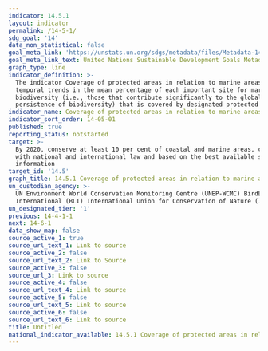 ```yaml
---
indicator: 14.5.1
layout: indicator
permalink: /14-5-1/
sdg_goal: '14'
data_non_statistical: false
goal_meta_link: 'https://unstats.un.org/sdgs/metadata/files/Metadata-14-05-01.pdf'
goal_meta_link_text: United Nations Sustainable Development Goals Metadata (PDF 293 KB)
graph_type: line
indicator_definition: >-
  The indicator Coverage of protected areas in relation to marine areas shows
  temporal trends in the mean percentage of each important site for marine
  biodiversity (i.e., those that contribute significantly to the global
  persistence of biodiversity) that is covered by designated protected areas.
indicator_name: Coverage of protected areas in relation to marine areas
indicator_sort_order: 14-05-01
published: true
reporting_status: notstarted
target: >-
  By 2020, conserve at least 10 per cent of coastal and marine areas, consistent
  with national and international law and based on the best available scientific
  information
target_id: '14.5'
graph_title: 14.5.1 Coverage of protected areas in relation to marine areas
un_custodian_agency: >-
  UN Environment World Conservation Monitoring Centre (UNEP-WCMC) BirdLife
  International (BLI) International Union for Conservation of Nature (IUCN)
un_designated_tier: '1'
previous: 14-4-1-1
next: 14-6-1
data_show_map: false
source_active_1: true
source_url_text_1: Link to source
source_active_2: false
source_url_text_2: Link to Source
source_active_3: false
source_url_3: Link to source
source_active_4: false
source_url_text_4: Link to source
source_active_5: false
source_url_text_5: Link to source
source_active_6: false
source_url_text_6: Link to source
title: Untitled
national_indicator_available: 14.5.1 Coverage of protected areas in relation to marine areas
---
```

